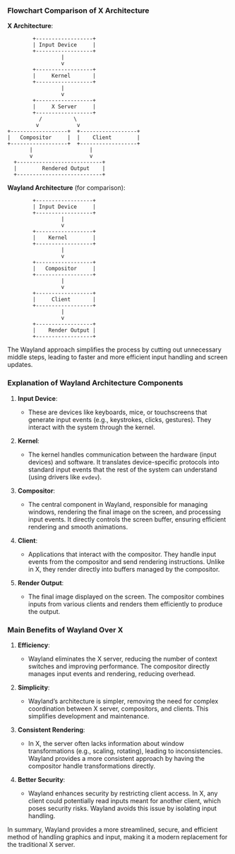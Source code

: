 ### Flowchart Comparison of X Architecture

**X Architecture**:

```plaintext
        +------------------+
        | Input Device     |
        +------------------+
                 |
                 v
        +------------------+
        |     Kernel       |
        +------------------+
                 |
                 v
        +------------------+
        |     X Server     |
        +------------------+
          /          \
         v            v
+------------------+  +------------------+
|   Compositor     |  |    Client        |
+------------------+  +------------------+
       |                  |
       v                  v
  +---------------------------+
  |        Rendered Output    |
  +---------------------------+
```

**Wayland Architecture** (for comparison):

```plaintext
        +------------------+
        | Input Device     |
        +------------------+
                 |
                 v
        +------------------+
        |    Kernel        |
        +------------------+
                 |
                 v
        +------------------+
        |   Compositor     |
        +------------------+
                 |
                 v
        +------------------+
        |     Client       |
        +------------------+
                 |
                 v
        +------------------+
        |    Render Output |
        +------------------+
```

The Wayland approach simplifies the process by cutting out unnecessary middle steps, leading to faster and more efficient input handling and screen updates.

### Explanation of Wayland Architecture Components

1. **Input Device**: 
   - These are devices like keyboards, mice, or touchscreens that generate input events (e.g., keystrokes, clicks, gestures). They interact with the system through the kernel.

2. **Kernel**:
   - The kernel handles communication between the hardware (input devices) and software. It translates device-specific protocols into standard input events that the rest of the system can understand (using drivers like `evdev`).

3. **Compositor**:
   - The central component in Wayland, responsible for managing windows, rendering the final image on the screen, and processing input events. It directly controls the screen buffer, ensuring efficient rendering and smooth animations.

4. **Client**:
   - Applications that interact with the compositor. They handle input events from the compositor and send rendering instructions. Unlike in X, they render directly into buffers managed by the compositor.

5. **Render Output**:
   - The final image displayed on the screen. The compositor combines inputs from various clients and renders them efficiently to produce the output.

### Main Benefits of Wayland Over X

1. **Efficiency**: 
   - Wayland eliminates the X server, reducing the number of context switches and improving performance. The compositor directly manages input events and rendering, reducing overhead.

2. **Simplicity**: 
   - Wayland’s architecture is simpler, removing the need for complex coordination between X server, compositors, and clients. This simplifies development and maintenance.

3. **Consistent Rendering**:
   - In X, the server often lacks information about window transformations (e.g., scaling, rotating), leading to inconsistencies. Wayland provides a more consistent approach by having the compositor handle transformations directly.

4. **Better Security**:
   - Wayland enhances security by restricting client access. In X, any client could potentially read inputs meant for another client, which poses security risks. Wayland avoids this issue by isolating input handling. 

In summary, Wayland provides a more streamlined, secure, and efficient method of handling graphics and input, making it a modern replacement for the traditional X server.
